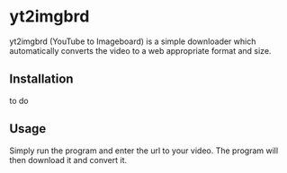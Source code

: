 # yt2imgbrd

yt2imgbrd (YouTube to Imageboard) is a simple downloader which automatically converts the video to a web appropriate format and size.

## Installation
to do

## Usage
Simply run the program and enter the url to your video. The program will then download it and convert it.